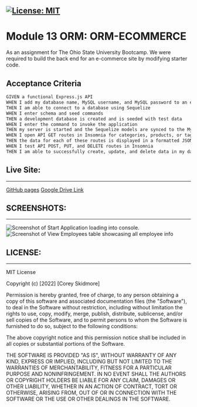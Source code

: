 [![License: MIT](https://img.shields.io/badge/License-MIT-yellow.svg)](https://opensource.org/licenses/MIT)
---
# Module 13 ORM: ORM-ECOMMERCE

As an assignment for The Ohio State University Bootcamp. We were required to build the back end for an e-commerce site by modifying starter code.

## Acceptance Criteria

```md
GIVEN a functional Express.js API
WHEN I add my database name, MySQL username, and MySQL password to an environment variable file
THEN I am able to connect to a database using Sequelize
WHEN I enter schema and seed commands
THEN a development database is created and is seeded with test data
WHEN I enter the command to invoke the application
THEN my server is started and the Sequelize models are synced to the MySQL database
WHEN I open API GET routes in Insomnia for categories, products, or tags
THEN the data for each of these routes is displayed in a formatted JSON
WHEN I test API POST, PUT, and DELETE routes in Insomnia
THEN I am able to successfully create, update, and delete data in my database
```

## Live Site: 
---
[GitHub pages](https://github.com/skidmoreco/ORM-ECOMMERCE)
[Google Drive Link](https://drive.google.com/file/d/1Py_aLS7SkUIapnNmT9OlQ_DeLrPADyQB/view)

## SCREENSHOTS:
---
<img src="./Assets/SC1.png" alt="Screenshot of Start Application loading into console.">
<img src="./Assets/SC2.png" alt="Screenshot of View Employees table showcasing all employee info">

## LICENSE:
--- 
MIT License

Copyright (c) [2022] [Corey Skidmore]

Permission is hereby granted, free of charge, to any person obtaining a copy of this software and associated documentation files (the "Software"), to deal in the Software without restriction, including without limitation the rights to use, copy, modify, merge, publish, distribute, sublicense, and/or sell copies of the Software, and to permit persons to whom the Software is furnished to do so, subject to the following conditions:

The above copyright notice and this permission notice shall be included in all copies or substantial portions of the Software.

THE SOFTWARE IS PROVIDED "AS IS", WITHOUT WARRANTY OF ANY KIND, EXPRESS OR IMPLIED, INCLUDING BUT NOT LIMITED TO THE WARRANTIES OF MERCHANTABILITY, FITNESS FOR A PARTICULAR PURPOSE AND NONINFRINGEMENT. IN NO EVENT SHALL THE AUTHORS OR COPYRIGHT HOLDERS BE LIABLE FOR ANY CLAIM, DAMAGES OR OTHER LIABILITY, WHETHER IN AN ACTION OF CONTRACT, TORT OR OTHERWISE, ARISING FROM, OUT OF OR IN CONNECTION WITH THE SOFTWARE OR THE USE OR OTHER DEALINGS IN THE SOFTWARE.